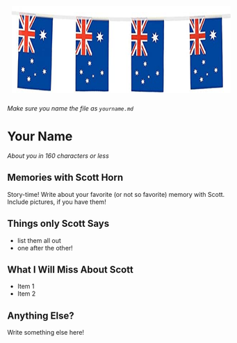 <img src="images/aussie.jpg" alt="A Flag" style="float:center; margin:10px;" width="100%" height="200"/>

*Make sure you name the file as `yourname.md`*

# Your Name
*About you in 160 characters or less*

## Memories with Scott Horn

Story-time! Write about your favorite (or not so favorite) memory with Scott. Include pictures, if you have them!

## Things only Scott Says

- list them all out
- one after the other!

## What I Will Miss About Scott
- Item 1
- Item 2


## Anything Else?
Write something else here!
